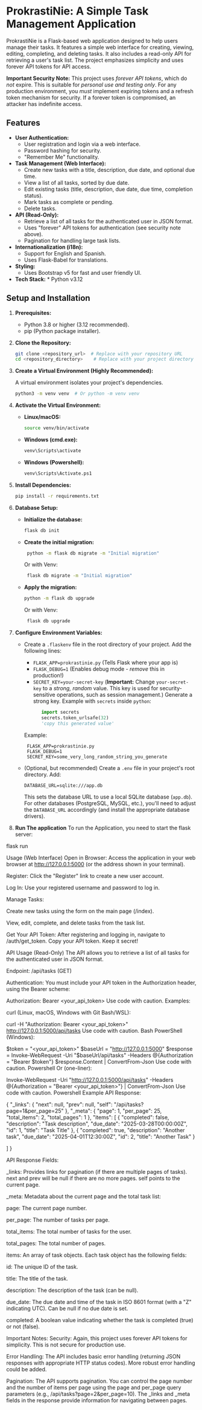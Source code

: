 # ProkrastiNie: A Simple Task Management Application

ProkrastiNie is a Flask-based web application designed to help users manage their tasks.  It features a simple web interface for creating, viewing, editing, completing, and deleting tasks. It also includes a read-only API for retrieving a user's task list. The project emphasizes simplicity and uses forever API tokens for API access.

**Important Security Note:** This project uses *forever API tokens*, which do *not* expire.  This is suitable for *personal use and testing only*.  For any production environment, you *must* implement expiring tokens and a refresh token mechanism for security.  If a forever token is compromised, an attacker has indefinite access.

## Features

*   **User Authentication:**
    *   User registration and login via a web interface.
    *   Password hashing for security.
    *   "Remember Me" functionality.
*   **Task Management (Web Interface):**
    *   Create new tasks with a title, description, due date, and optional due time.
    *   View a list of all tasks, sorted by due date.
    *   Edit existing tasks (title, description, due date, due time, completion status).
    *   Mark tasks as complete or pending.
    *   Delete tasks.
*   **API (Read-Only):**
    *   Retrieve a list of all tasks for the authenticated user in JSON format.
    *   Uses "forever" API tokens for authentication (see security note above).
    *   Pagination for handling large task lists.
*   **Internationalization (i18n):**
    *   Support for English and Spanish.
    *   Uses Flask-Babel for translations.
* **Styling:**
    * Uses Bootstrap v5 for fast and user friendly UI.
* **Tech Stack:**
      * Python v3.12


## Setup and Installation

1.  **Prerequisites:**

    *   Python 3.8 or higher (3.12 recommended).
    *   pip (Python package installer).

2.  **Clone the Repository:**

    ```bash
    git clone <repository_url>  # Replace with your repository URL
    cd <repository_directory>    # Replace with your project directory
    ```

3.  **Create a Virtual Environment (Highly Recommended):**

    A virtual environment isolates your project's dependencies.

    ```bash
    python3 -m venv venv  # Or python -m venv venv
    ```

4.  **Activate the Virtual Environment:**

    *   **Linux/macOS:**

        ```bash
        source venv/bin/activate
        ```

    *   **Windows (cmd.exe):**

        ```bash
        venv\Scripts\activate
        ```
     * **Windows (Powershell):**

        ```bash
        venv\Scripts\Activate.ps1
        ```

5.  **Install Dependencies:**

    ```bash
    pip install -r requirements.txt
    ```

6.  **Database Setup:**

    *   **Initialize the database:**

        ```bash
        flask db init
        ```

    *   **Create the initial migration:**

        ```bash
         python -m flask db migrate -m "Initial migration"
        ```
         Or with Venv:
        ```bash
         flask db migrate -m "Initial migration"
        ```

    *   **Apply the migration:**

        ```bash
        python -m flask db upgrade
        ```
         Or with Venv:
         ```bash
          flask db upgrade
         ```

7.  **Configure Environment Variables:**

    *   Create a `.flaskenv` file in the root directory of your project. Add the following lines:
         *   `FLASK_APP=prokrastinie.py`  (Tells Flask where your app is)
         * `FLASK_DEBUG=1`
            (Enables debug mode - *remove* this in production!)
         * `SECRET_KEY=your-secret-key` (**Important:** Change `your-secret-key` to a *strong, random* value.  This key is used for security-sensitive operations, such as session management.)  Generate a strong key.
            Example with `secrets` inside `python`:
             ```python
                import secrets
                secrets.token_urlsafe(32)
                'copy this generated value'
              ```
        Example:
        ```
         FLASK_APP=prokrastinie.py
         FLASK_DEBUG=1
         SECRET_KEY=some_very_long_random_string_you_generate
        ```

    *   (Optional, but recommended) Create a `.env` file in your project's root directory.  Add:

        ```
        DATABASE_URL=sqlite:///app.db
        ```

        This sets the database URL to use a local SQLite database (`app.db`).  For other databases (PostgreSQL, MySQL, etc.), you'll need to adjust the `DATABASE_URL` accordingly (and install the appropriate database drivers).

8. **Run The application**
  To run the Application, you need to start the flask server:

flask run

Usage (Web Interface)
Open in Browser: Access the application in your web browser at http://127.0.0.1:5000 (or the address shown in your terminal).

Register: Click the "Register" link to create a new user account.

Log In: Use your registered username and password to log in.

Manage Tasks:

Create new tasks using the form on the main page (/index).

View, edit, complete, and delete tasks from the task list.

Get Your API Token:
After registering and logging in, navigate to /auth/get_token.
Copy your API token.
Keep it secret!

API Usage (Read-Only)
The API allows you to retrieve a list of all tasks for the authenticated user in JSON format.

Endpoint: /api/tasks (GET)

Authentication: You must include your API token in the Authorization header, using the Bearer scheme:

Authorization: Bearer <your_api_token>
Use code with caution.
Examples:

curl (Linux, macOS, Windows with Git Bash/WSL):

curl -H "Authorization: Bearer <your_api_token>" http://127.0.0.1:5000/api/tasks
Use code with caution.
Bash
PowerShell (Windows):

$token = "<your_api_token>"
$baseUrl = "http://127.0.0.1:5000"
$response = Invoke-WebRequest -Uri "$baseUrl/api/tasks" -Headers @{Authorization = "Bearer $token"}
$response.Content | ConvertFrom-Json
Use code with caution.
Powershell
Or (one-liner):

Invoke-WebRequest -Uri "http://127.0.0.1:5000/api/tasks" -Headers @{Authorization = "Bearer <your_api_token>"} | ConvertFrom-Json
Use code with caution.
Powershell
Example API Response:

{
  "_links": {
    "next": null,
    "prev": null,
    "self": "/api/tasks?page=1&per_page=25"
  },
  "_meta": {
    "page": 1,
    "per_page": 25,
    "total_items": 2,
    "total_pages": 1
  },
  "items": [
    {
      "completed": false,
      "description": "Task description",
      "due_date": "2025-03-28T00:00:00Z",
      "id": 1,
      "title": "Task Title"
    },
    {
      "completed": true,
      "description": "Another task",
      "due_date": "2025-04-01T12:30:00Z",
      "id": 2,
      "title": "Another Task"
    }

  ]
}


API Response Fields:

_links: Provides links for pagination (if there are multiple pages of tasks). next and prev will be null if there are no more pages. self points to the current page.

_meta: Metadata about the current page and the total task list:

page: The current page number.

per_page: The number of tasks per page.

total_items: The total number of tasks for the user.

total_pages: The total number of pages.

items: An array of task objects. Each task object has the following fields:

id: The unique ID of the task.

title: The title of the task.

description: The description of the task (can be null).

due_date: The due date and time of the task in ISO 8601 format (with a "Z" indicating UTC). Can be null if no due date is set.

completed: A boolean value indicating whether the task is completed (true) or not (false).

Important Notes:
Security: Again, this project uses forever API tokens for simplicity. This is not secure for production use.

Error Handling: The API includes basic error handling (returning JSON responses with appropriate HTTP status codes). More robust error handling could be added.

Pagination: The API supports pagination. You can control the page number and the number of items per page using the page and per_page query parameters (e.g., /api/tasks?page=2&per_page=10). The _links and _meta fields in the response provide information for navigating between pages.
